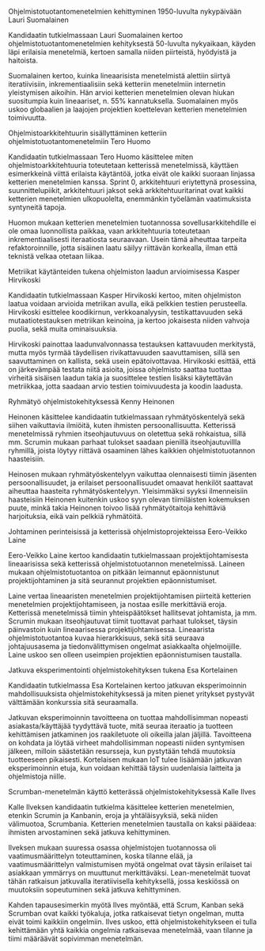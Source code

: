Ohjelmistotuotantomenetelmien kehittyminen 1950-luvulta nykypäivään
Lauri Suomalainen

Kandidaatin tutkielmassaan Lauri Suomalainen kertoo ohjelmistotuotantomenetelmien kehityksestä 50-luvulta nykyaikaan, käyden läpi erilaisia menetelmiä, kertoen samalla niiden piirteistä, hyödyistä ja haitoista.

Suomalainen kertoo, kuinka lineaarisista menetelmistä alettiin siirtyä iteratiivisiin, inkrementiaalisiin sekä ketteriin menetelmiin internetin yleistymisen aikoihin. Hän arvioi ketterien menetelmien olevan hiukan suositumpia kuin lineaariset, n. 55% kannatuksella. Suomalainen myös uskoo globaalien ja laajojen projektien koettelevan ketterien menetelmien toimivuutta.



Ohjelmistoarkkitehtuurin sisällyttäminen ketteriin ohjelmistotuotantomenetelmiin
Tero Huomo

Kandidaatin tutkielmassaan Tero Huomo käsittelee miten ohjelmistoarkkitehtuuria toteutetaan ketterissä menetelmissä, käyttäen esimerkkeinä viittä erilaista käytäntöä, jotka eivät ole kaikki suoraan linjassa ketterien menetelmien kanssa. Sprint 0, arkkitehtuuri eriytettynä prosessina, suunnittelupiikit, arkkitehtuuri jaksot sekä arkkitehtuuritarinat ovat kaikki ketterien menetelmien ulkopuolelta, enemmänkin työelämän vaatimuksista syntyneitä tapoja.

Huomon mukaan ketterien menetelmien tuotannossa sovellusarkkitehdille ei ole omaa luonnollista paikkaa, vaan arkkitehtuuria toteutetaan inkrementiaalisesti iteraatiosta seuraavaan. Usein tämä aiheuttaa tarpeita refaktoroinnille, jotta sisäinen laatu säilyy riittävän korkealla, ilman että teknistä velkaa otetaan liikaa.


Metriikat käytänteiden tukena ohjelmiston laadun arvioimisessa
Kasper Hirvikoski

Kandidaatin tutkielmassaan Kasper Hirvikoski kertoo, miten ohjelmiston laatua voidaan arvioida metriikan avulla, eikä pelkkien testien perusteella. Hirvikoski esittelee koodikirnun, verkkoanalyysin, testikattavuuden sekä mutaatiotestauksen metriikan keinoina, ja kertoo jokaisesta niiden vahvoja puolia, sekä muita ominaisuuksia.

Hirvikoski painottaa laadunvalvonnassa testauksen kattavuuden merkitystä, mutta myös tyrmää täydellisen rivikattavuuden saavuttamisen, sillä sen saavuttaminen on kallista, sekä usein epätoivottavaa. Hirvikoski esittää, että on järkevämpää testata niitä asioita, joissa ohjelmisto saattaa tuottaa virheitä sisäisen laadun takia ja suosittelee testien lisäksi käytettävän metriikkaa, jotta saadaan arvio testien toimivuudesta ja koodin laadusta.


Ryhmätyö ohjelmistokehityksessä
Kenny Heinonen

Heinonen käsittelee kandidaatin tutkielmassaan ryhmätyöskentelyä sekä siihen vaikuttavia ilmiöitä, kuten ihmisten persoonallisuutta. Ketterissä menetelmissä ryhmien itseohjautuvuus on oletettua sekä rohkaistua, sillä mm. Scrumin mukaan parhaat tulokset saadaan pienillä itseohjautuvillla ryhmillä, joista löytyy riittävä osaaminen lähes kaikkien ohjelmistotuotannon haasteisiin.

Heinosen mukaan ryhmätyöskentelyyn vaikuttaa olennaisesti tiimin jäsenten persoonallisuudet, ja erilaiset persoonallisuudet omaavat henkilöt saattavat aiheuttaa haasteita ryhmätyöskentelyyn. Yleisimmäksi syyksi ilmenneisiin haasteisiin Heinonen kuitenkin uskoo syyn olevan tiimiläisten kokemuksen puute, minkä takia Heinonen toivoo lisää ryhmätyötaitoja kehittäviä harjoituksia, eikä vain pelkkiä ryhmätöitä.


Johtaminen perinteisissä ja ketterissä ohjelmistoprojekteissa
Eero-­Veikko Laine

Eero-Veikko Laine kertoo kandidaatin tutkielmassaan projektijohtamisesta lineaarisissa sekä ketterissä ohjelmistotuotannon menetelmissä. Laineen mukaan ohjelmistotuotantoa on pitkään leimannut epäonnistunut projektijohtaminen ja sitä seurannut projektien epäonnistumiset.

Laine vertaa lineaaristen menetelmien projektijohtamisen piirteitä ketterien menetelmien projektijohtamiseen, ja nostaa esille merkittäviä eroja. Ketterissä menetelmissä tiimin yhteispäätökset hallitsevat johtamista, ja mm. Scrumin mukaan itseohjautuvat tiimit tuottavat parhaat tulokset, täysin päinvastoin kuin lineaarisessa projektijohtamisessa. Lineaarista ohjelmistotuotantoa kuvaa hierarkkisuus, sekä sitä seuraava johtajuusasema ja tiedonvälittymisen ongelmat asiakkaalta ohjelmoijille. Laine uskoo sen olleen useimpien projektien epäonnistumisen taustalla.


Jatkuva eksperimentointi ohjelmistokehityksen tukena
Esa Kortelainen

Kandidaatin tutkielmassa Esa Kortelainen kertoo jatkuvan eksperimoinnin mahdollisuuksista ohjelmistokehityksessä ja miten pienet yritykset pystyvät välttämään konkurssia sitä seuraamalla.

Jatkuvan eksperimoinnin tavoitteena on tuottaa mahdollisimman nopeasti asiakasta/käyttäjää tyydyttävä tuote, mitä seuraa iteraatio ja tuotteen kehittämisen jatkaminen jos raakiletuote oli oikeilla jalan jäljillä. Tavoitteena on kohdata ja löytää virheet mahdollisimman nopeasti niiden syntymisen jälkeen, milloin säästetään resursseja, kun pystytään tehdä muutoksia tuotteeseen pikaisesti. Kortelaisen mukaan IoT tulee lisäämään jatkuvan eksperimoinnin etuja, kun voidaan kehittää täysin uudenlaisia laitteita ja ohjelmistoja niille.


Scrumban-menetelmän käyttö ketterässä ohjelmistokehityksessä
Kalle Ilves

Kalle Ilveksen kandidaatin tutkielma käsittelee ketterien menetelmien, etenkin Scrumin ja Kanbanin, eroja ja yhtäläisyyksiä, sekä niiden välimuotoa, Scrumbania. Ketterien menetelmien taustalla on kaksi pääideaa: ihmisten arvostaminen sekä jatkuva kehittyminen.

Ilveksen mukaan suuressa osassa ohjelmistojen tuotannossa oli vaatimusmäärittelyn toteuttaminen, koska tilanne elää, ja vaatimusmäärittelyn valmistumisen myötä ongelmat ovat täysin erilaiset tai asiakkaan ymmärrys on muuttunut merkittäväksi. Lean-menetelmät tuovat tähän ratkaisun jatkuvalla iteratiivisella kehityksellä, jossa keskiössä on muutoksiin sopeutuminen sekä jatkuva kehittyminen.

Kahden tapausesimerkin myötä Ilves myöntää, että Scrum, Kanban sekä Scrumban ovat kaikki työkaluja, jotka ratkaisevat tietyn ongelman, mutta eivät toimi kaikkiin ongelmiin. Ilves uskoo, että ohjelmistokehitykseen ei tulla kehittämään yhtä kaikkia ongelmia ratkaisevaa menetelmää, vaan tilanne ja tiimi määräävät sopivimman menetelmän.

